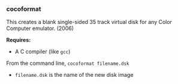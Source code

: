 ### **cocoformat** ###

This creates a blank single-sided 35 track virtual disk for any Color Computer emulator. (2006)

**Requires:**

* A C compiler (like `gcc`)

From the command line, `cocoformat filename.dsk`

* `filename.dsk` is the name of the new disk image

